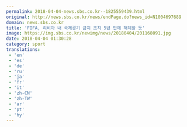 ```yaml
---
permalink: 2018-04-04-news.sbs.co.kr--1825559439.html
original: http://news.sbs.co.kr/news/endPage.do?news_id=N1004697689
domain: news.sbs.co.kr
title: 'FIFA, 리비아 내 국제경기 금지 조치 5년 만에 해제할 듯'
image: https://img.sbs.co.kr/newimg/news/20180404/201168091.jpg
date: 2018-04-04 01:30:28
category: sport
translations: 
 - 'en'
 - 'es'
 - 'de'
 - 'ru'
 - 'ja'
 - 'fr'
 - 'it'
 - 'zh-CN'
 - 'zh-TW'
 - 'ar'
 - 'pt'
 - 'hy'
---
```


